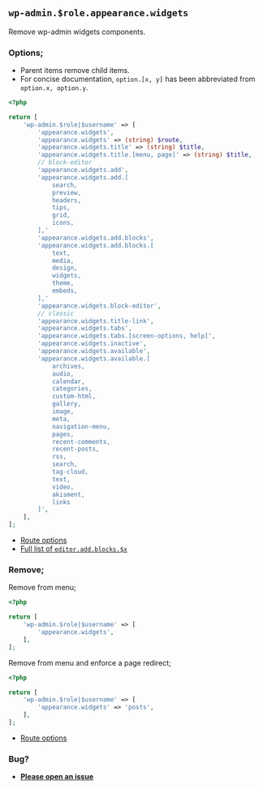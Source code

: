 ## `wp-admin.$role.appearance.widgets`

Remove wp-admin widgets components.

### Options;

- Parent items remove child items.
- For concise documentation, `option.[x, y]` has been abbreviated from `option.x, option.y`.

```php
<?php

return [
	'wp-admin.$role|$username' => [
		'appearance.widgets',
		'appearance.widgets' => (string) $route,
		'appearance.widgets.title' => (string) $title,
		'appearance.widgets.title.[menu, page]' => (string) $title,
		// block-editor
		'appearance.widgets.add',
		'appearance.widgets.add.[
			search,
			preview,
			headers,
			tips,
			grid,
			icons,
		],'
		'appearance.widgets.add.blocks',
		'appearance.widgets.add.blocks.[
			text,
			media,
			design,
			widgets,
			theme,
			embeds,
		],'
		'appearance.widgets.block-editor',
		// classic
		'appearance.widgets.title-link',
		'appearance.widgets.tabs',
		'appearance.widgets.tabs.[screen-options, help]',
		'appearance.widgets.inactive',
		'appearance.widgets.available',
		'appearance.widgets.available.[
			archives,
			audio,
			calendar,
			categories,
			custom-html,
			gallery,
			image,
			meta,
			navigation-menu,
			pages,
			recent-comments,
			recent-posts,
			rss,
			search,
			tag-cloud,
			text,
			video,
			akisment,
			links
		]',
	],
];
```

- [Route options](../route-options.md)
- [Full list of `editor.add.blocks.$x`](../common.editor.md)

### Remove;

Remove from menu;

```php
<?php

return [
	'wp-admin.$role|$username' => [
		'appearance.widgets',
	],
];
```

Remove from menu and enforce a page redirect;

```php
<?php

return [
	'wp-admin.$role|$username' => [
		'appearance.widgets' => 'posts',
	],
];
```

- [Route options](../route-options.md)

### Bug?

- **[Please open an issue](https://github.com/darrenjacoby/intervention/issues/new?title=[wp-admin.appearance.widgets]&labels=bug&assignees=darrenjacoby)**

